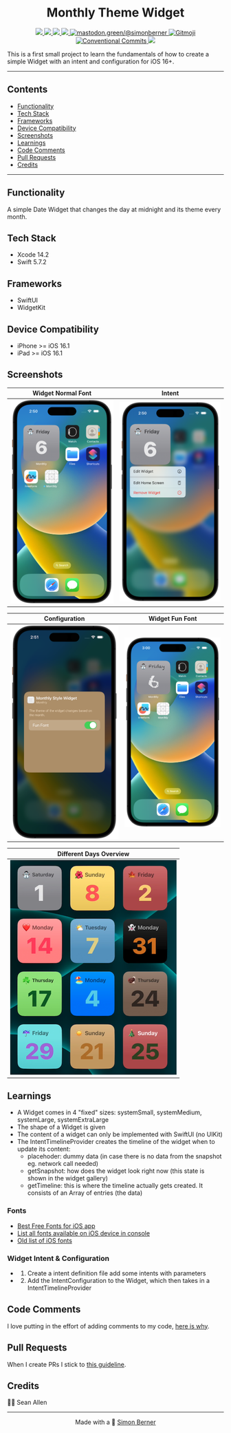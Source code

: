 <h1 align=center>Monthly Theme Widget</h1>

<p align="center">
    <a href="https://en.wikipedia.org/wiki/IOS">
        <img src="https://img.shields.io/badge/iOS-16.1+-blue.svg?style=for-the-badge" />
    </a>
    <a href="https://www.swift.org/">
        <img src="https://img.shields.io/badge/Swift-5.7.2-brightgreen.svg?style=for-the-badge&logo=swift" />
    </a>
    <a href="https://developer.apple.com/xcode/swiftui">
        <img src="https://img.shields.io/badge/SwiftUI-blue.svg?style=for-the-badge&logo=swift&logoColor=black" />
    </a>
    <a href="https://developer.apple.com/xcode">
        <img src="https://img.shields.io/badge/Xcode-14.2-blue.svg?style=for-the-badge" />
    </a>
    <a href="https://mastodon.green/@simonberner">
        <img src="https://img.shields.io/badge/Contact-@simonberner-orange?style=for-the-badge" alt="mastodon.green/@simonberner" />
    </a>
    <a href="https://gitmoji.dev">
        <img src="https://img.shields.io/badge/gitmoji-%20😜%20😍-FFDD67.svg?style=for-the-badge" alt="Gitmoji">
    </a>
    <a href="https://github.com/conventional-commits/conventionalcommits.org">
        <img src="https://img.shields.io/badge/Conventional%20Commits-📝-lightgrey.svg?style=for-the-badge" alt="Conventional Commits">
    </a>
    <a href="https://opensource.org/licenses/MIT">
        <img src="https://img.shields.io/badge/license-MIT-black.svg?style=for-the-badge" />
    </a>
</p>

This is a first small project to learn the fundamentals of how to create a simple Widget with an intent and configuration for iOS 16+.

---

## Contents
* [Functionality](#functionality)
* [Tech Stack](#tech-stack)
* [Frameworks](#frameworks)
* [Device Compatibility](#device-compatibility)
* [Screenshots](#screenshots)
* [Learnings](#learnings)
* [Code Comments](#code-comments)
* [Pull Requests](#pull-requests)
* [Credits](#credits)

---

## Functionality
A simple Date Widget that changes the day at midnight and its theme every month.

## Tech Stack
- Xcode 14.2
- Swift 5.7.2

## Frameworks
- SwiftUI
- WidgetKit

## Device Compatibility
- iPhone >= iOS 16.1
- iPad >= iOS 16.1

## Screenshots
| Widget Normal Font | Intent |
| :---: | :---: |
| <img src="AppScreenshots/MonthlyWidgetNormalFont.png" height="100%" width="100%" > | <img src="AppScreenshots/MonthlyWidgetIntent.png" height="100%" width="100%" > |

| Configuration | Widget Fun Font |
| :---: | :---: |
| <img src="AppScreenshots/MonthlyWidgetConfiguration.png" height="100%" width="100%" > | <img src="AppScreenshots/MonthlyWidgetFunFont.png" height="100%" width="100%" > |

| Different Days Overview |
| :---: |
| <img src="AppScreenshots/MonthlyWidgetAll.png" height="100%" width="100%" > |

## Learnings
- A Widget comes in 4 "fixed" sizes: systemSmall, systemMedium, systemLarge, systemExtraLarge
- The shape of a Widget is given
- The content of a widget can only be implemented with SwiftUI (no UIKit)
- The IntentTimelineProvider creates the timeline of the widget when to update its content:
    - placehoder: dummy data (in case there is no data from the snapshot eg. network call needed)
    - getSnapshot: how does the widget look right now (this state is shown in the widget gallery)
    - getTimeline: this is where the timeline actually gets created. It consists of an Array of entries (the data)
### Fonts
- [Best Free Fonts for iOS app](https://sarunw.com/posts/free-fonts-ios/)
- [List all fonts available on iOS device in console](https://gist.github.com/simonbromberg/24a48fb5e94b2bde82df1e5c97e733da)
- [Old list of iOS fonts](http://iosfonts.com/)
### Widget Intent & Configuration
- 1. Create a intent definition file add some intents with parameters
- 2. Add the IntentConfiguration to the Widget, which then takes in a IntentTimelineProvider

## Code Comments
I love putting in the effort of adding comments to my code, [here is why](https://www.youtube.com/watch?v=1NEa-OcsTow).

## Pull Requests
When I create PRs I stick to [this guideline](https://www.youtube.com/watch?v=_sfzAOfY8uc).

## Credits
🙏🏽 Sean Allen

<hr>
<p align="center">
Made with a 🙂 <a href="https://simonberner.dev">Simon Berner
</p>
